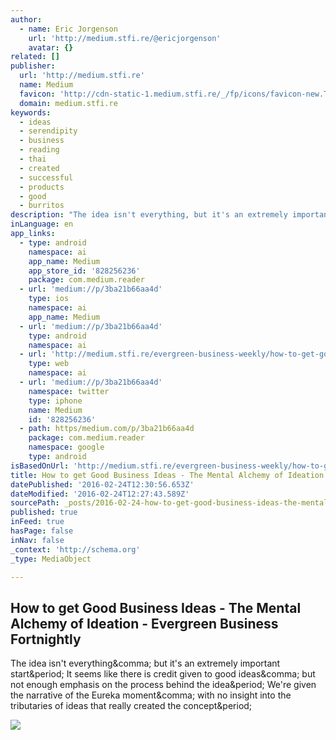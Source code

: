 ```yaml
---
author:
  - name: Eric Jorgenson
    url: 'http://medium.stfi.re/@ericjorgenson'
    avatar: {}
related: []
publisher:
  url: 'http://medium.stfi.re'
  name: Medium
  favicon: 'http://cdn-static-1.medium.stfi.re/_/fp/icons/favicon-new.TAS6uQ-Y7kcKgi0xjcYHXw.ico'
  domain: medium.stfi.re
keywords:
  - ideas
  - serendipity
  - business
  - reading
  - thai
  - created
  - successful
  - products
  - good
  - burritos
description: "The idea isn't everything, but it's an extremely important start. It seems like there is credit given to good ideas, but not enough emphasis on the process behind the idea. We're given the narrative of the Eureka moment, with no insight into the tributaries of ideas that really created the concept."
inLanguage: en
app_links:
  - type: android
    namespace: ai
    app_name: Medium
    app_store_id: '828256236'
    package: com.medium.reader
  - url: 'medium://p/3ba21b66aa4d'
    type: ios
    namespace: ai
    app_name: Medium
  - url: 'medium://p/3ba21b66aa4d'
    type: android
    namespace: ai
  - url: 'http://medium.stfi.re/evergreen-business-weekly/how-to-get-good-business-ideas-the-mental-alchemy-of-ideation-3ba21b66aa4d'
    type: web
    namespace: ai
  - url: 'medium://p/3ba21b66aa4d'
    namespace: twitter
    type: iphone
    name: Medium
    id: '828256236'
  - path: https/medium.com/p/3ba21b66aa4d
    package: com.medium.reader
    namespace: google
    type: android
isBasedOnUrl: 'http://medium.stfi.re/evergreen-business-weekly/how-to-get-good-business-ideas-the-mental-alchemy-of-ideation-3ba21b66aa4d?sf=ypjxpy#.46uzb2o7b'
title: How to get Good Business Ideas - The Mental Alchemy of Ideation - Evergreen Business Fortnightly
datePublished: '2016-02-24T12:30:56.653Z'
dateModified: '2016-02-24T12:27:43.589Z'
sourcePath: _posts/2016-02-24-how-to-get-good-business-ideas-the-mental-alchemy-of-ideat.md
published: true
inFeed: true
hasPage: false
inNav: false
_context: 'http://schema.org'
_type: MediaObject

---
```

<article style=""><h1>How to get Good Business Ideas - The Mental Alchemy of Ideation - Evergreen Business Fortnightly</h1><p>The idea isn't everything&amp;comma; but it's an extremely important start&amp;period; It seems like there is credit given to good ideas&amp;comma; but not enough emphasis on the process behind the idea&amp;period; We're given the narrative of the Eureka moment&amp;comma; with no insight into the tributaries of ideas that really created the concept&amp;period;</p><img src="http://cdn-images-1.medium.com/max/800/1*hCQxUs6BI8z9v8-HhfJq9Q.jpeg" /></article>